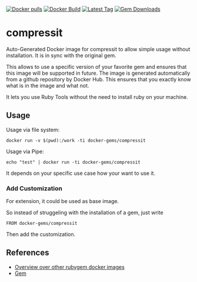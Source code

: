 [![Docker pulls](https://img.shields.io/docker/pulls/rubygem/compressit.svg)](https://hub.docker.com/r/rubygem/compressit/)
[![Docker Build](https://img.shields.io/docker/automated/rubygem/compressit.svg)](https://hub.docker.com/r/rubygem/compressit/)
[![Latest Tag](https://img.shields.io/github/tag/docker-rubygem/compressit.svg)](https://hub.docker.com/r/rubygem/compressit/)
[![Gem Downloads](https://img.shields.io/gem/dt/compressit.svg)](https://rubygems.org/gems/compressit/)
# compressit

Auto-Generated Docker image for compressit to allow simple usage without installation.
It is in sync with the original gem.

This allows to use a specific version of your favorite gem and ensures that this image will be supported in future.
The image is generated automatically from a github repository by Docker Hub.
This ensures that you exactly know what is in the image and what not.

It lets you use Ruby Tools without the need to install ruby on your machine.

## Usage

Usage via file system:

`docker run -v $(pwd):/work -ti docker-gems/compressit`

Usage via Pipe:

`echo "test" | docker run -ti docker-gems/compressit`

It depends on your specific use case how your want to use it.

### Add Customization

For extension, it could be used as base image.

So instead of struggeling with the installation of a gem, just write

`FROM docker-gems/compressit`

Then add the customization.

## References

 - [Overview over other rubygem docker images](https://github.com/thinkbot/docker-rubygem)
 - [Gem](https://rubygems.org/gems/compressit/)
